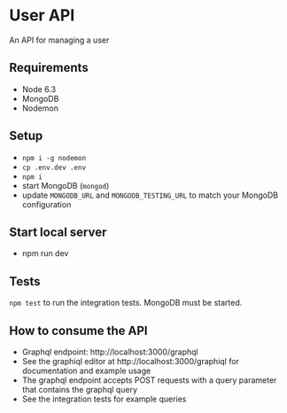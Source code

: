 # User API

An API for managing a user

## Requirements

- Node 6.3
- MongoDB
- Nodemon

## Setup

- `npm i -g nodemon`
- `cp .env.dev .env`
- `npm i`
- start MongoDB (`mongod`)
- update `MONGODB_URL` and `MONGODB_TESTING_URL` to match your MongoDB configuration

## Start local server

- npm run dev

## Tests

`npm test` to run the integration tests. MongoDB must be started.

## How to consume the API

- Graphql endpoint: http://localhost:3000/graphql
- See the graphiql editor at http://localhost:3000/graphiql for documentation and example usage
- The graphql endpoint accepts POST requests with a query parameter that contains the graphql query
- See the integration tests for example queries
